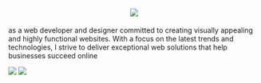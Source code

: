 <h1 align="center">
  <a href="https://git.io/typing-svg">
    <img src="https://readme-typing-svg.herokuapp.com/?lines=Hello,+There!+%F0%9F%91%8B;This+is+Hein+Soe....;Nice+to+meet+you!&center=true&size=30">
  </a>
</h1>

<!-- ![profilewiew](https://komarev.com/ghpvc/?username=hheinsoee&color=brightgreen)-->



<!--- ### StarDev Ranking

<a href="https://stardev.io/developers/said7388"><img alt="Check out hheinsoee's profile on stardev.io" src="https://stardev.io/developers/hheinsoee/badge/languages/locality.svg" /></a>

--->
as a web developer and designer committed to creating visually appealing and highly functional websites. With a focus on the latest trends and technologies, I strive to deliver exceptional web solutions that help businesses succeed online

<img  src="https://github-readme-stats.vercel.app/api/top-langs/?username=hheinsoee&layout=compact&theme=merko&hide_border=true&&langs_count=6" /> 
<img  src="https://github-readme-stats.vercel.app/api?username=hheinsoee&show_icons=true&theme=merko&hide_border=true" /> 

